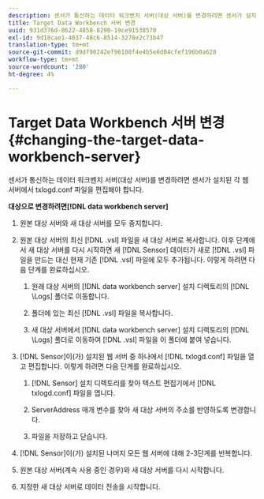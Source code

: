 ```yaml
---
description: 센서가 통신하는 데이터 워크벤치 서버(대상 서버)를 변경하려면 센서가 설치된 각 웹 서버에서 txlogd.conf 파일을 편집해야 합니다.
title: Target Data Workbench 서버 변경
uuid: 931d376d-8622-4858-8290-19ce91538570
exl-id: 9d18cae1-4037-48c6-8514-3278e2c73b47
translation-type: tm+mt
source-git-commit: d9df90242ef96188f4e4b5e6d04cfef196b0a628
workflow-type: tm+mt
source-wordcount: '280'
ht-degree: 4%

---
```


# Target Data Workbench 서버 변경{#changing-the-target-data-workbench-server}

센서가 통신하는 데이터 워크벤치 서버(대상 서버)를 변경하려면 센서가 설치된 각 웹 서버에서 txlogd.conf 파일을 편집해야 합니다.

**대상으로 변경하려면[!DNL data workbench server]**

1. 원본 대상 서버와 새 대상 서버를 모두 중지합니다.
1. 원본 대상 서버의 최신 [!DNL .vsl] 파일을 새 대상 서버로 복사합니다. 이후 단계에서 새 대상 서버를 다시 시작하면 새 [!DNL Sensor] 데이터가 새로 [!DNL .vsl] 파일을 만드는 대신 현재 기존 [!DNL .vsl] 파일에 모두 추가됩니다. 이렇게 하려면 다음 단계를 완료하십시오.

   1. 원래 대상 서버의 [!DNL data workbench server] 설치 디렉토리의 [!DNL \Logs] 폴더로 이동합니다.

   1. 폴더에 있는 최신 [!DNL .vsl] 파일을 복사합니다.
   1. 새 대상 서버에서 [!DNL data workbench server] 설치 디렉토리의 [!DNL \Logs] 폴더로 이동하여 [!DNL .vsl] 파일을 이 폴더에 붙여 넣습니다.

1. [!DNL Sensor]이(가) 설치된 웹 서버 중 하나에서 [!DNL txlogd.conf] 파일을 열고 편집합니다. 이렇게 하려면 다음 단계를 완료하십시오.

   1. [!DNL Sensor] 설치 디렉토리를 찾아 텍스트 편집기에서 [!DNL txlogd.conf] 파일을 엽니다.

   1. ServerAddress 매개 변수를 찾아 새 대상 서버의 주소를 반영하도록 변경합니다.
   1. 파일을 저장하고 닫습니다.

1. [!DNL Sensor]이(가) 설치된 나머지 모든 웹 서버에 대해 2-3단계를 반복합니다.
1. 원본 대상 서버(계속 사용 중인 경우)와 새 대상 서버를 다시 시작합니다.
1. 지정한 새 대상 서버로 데이터 전송을 시작합니다.
